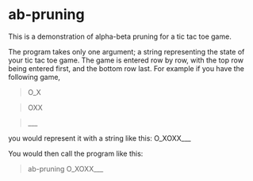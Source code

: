# ab-pruning

This is a demonstration of alpha-beta pruning for a tic tac toe game.

The program takes only one argument; a string representing the state of your tic tac toe game. The game is entered row by row, with the top row being entered first, and the bottom row last. For example if you have the following game,

>O\_X

>OXX

>\_\_\_

you would represent it with a string like this: O_XOXX___

You would then call the program like this:

>ab-pruning O_XOXX___

